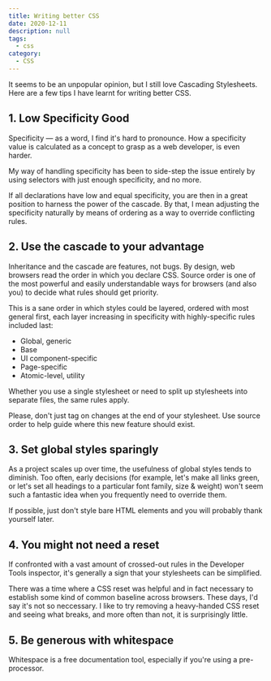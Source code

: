 ```yaml
---
title: Writing better CSS
date: 2020-12-11
description: null
tags:
  - css
category:
  - CSS
---
```

It seems to be an unpopular opinion, but I still love Cascading Stylesheets. Here are a few tips I have learnt for writing better CSS.

## 1. Low Specificity Good

Specificity &mdash; as a word, I find it's hard to pronounce. How a specificity value is calculated as a concept to grasp as a web developer, is even harder.

My way of handling specificity has been to side-step the issue entirely by using selectors with just enough specificity, and no more.

If all declarations have low and equal specificity, you are then in a great position to harness the power of the cascade. By that, I mean adjusting the specificity naturally by means of ordering as a way to override conflicting rules.

## 2. Use the cascade to your advantage

Inheritance and the cascade are features, not bugs. By design, web browsers read the order in which you declare CSS. Source order is one of the most powerful and easily understandable ways for browsers (and also you) to decide what rules should get priority.

This is a sane order in which styles could be layered, ordered with most general first, each layer increasing in specificity with highly-specific rules included last:

* Global, generic
* Base
* UI component-specific
* Page-specific
* Atomic-level, utility

Whether you use a single stylesheet or need to split up stylesheets into separate files, the same rules apply.

Please, don't just tag on changes at the end of your stylesheet. Use source order to help guide where this new feature should exist.

## 3. Set global styles sparingly

As a project scales up over time, the usefulness of global styles tends to diminish. Too often, early decisions (for example, let's make all links green, or let's set all headings to a particular font family, size & weight) won't seem such a fantastic idea when you frequently need to override them.

If possible, just don't style bare HTML elements and you will probably thank yourself later.

## 4. You might not need a reset

If confronted with a vast amount of crossed-out rules in the Developer Tools inspector, it's generally a sign that your stylesheets can be simplified.

There was a time where a CSS reset was helpful and in fact necessary to establish some kind of common baseline across browsers. These days, I'd say it's not so neccessary. I like to try removing a heavy-handed CSS reset and seeing what breaks, and more often than not, it is surprisingly little.

## 5. Be generous with whitespace

Whitespace is a free documentation tool, especially if you're using a pre-processor.